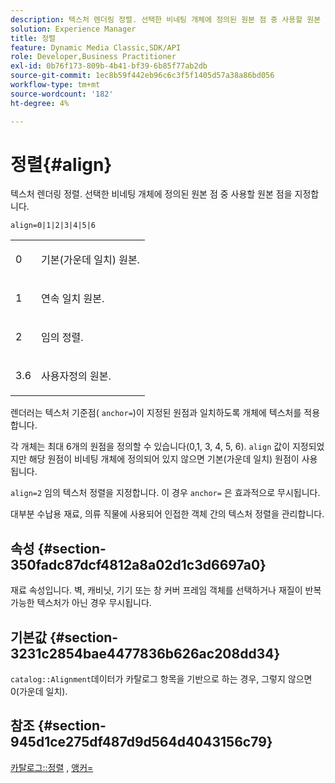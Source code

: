 ```yaml
---
description: 텍스처 렌더링 정렬. 선택한 비네팅 개체에 정의된 원본 점 중 사용할 원본 점을 지정합니다.
solution: Experience Manager
title: 정렬
feature: Dynamic Media Classic,SDK/API
role: Developer,Business Practitioner
exl-id: 0b76f173-809b-4b41-bf39-6b85f77ab2db
source-git-commit: 1ec8b59f442eb96c6c3f5f1405d57a38a86bd056
workflow-type: tm+mt
source-wordcount: '182'
ht-degree: 4%

---
```


# 정렬{#align}

텍스처 렌더링 정렬. 선택한 비네팅 개체에 정의된 원본 점 중 사용할 원본 점을 지정합니다.

`align=0|1|2|3|4|5|6`

<table id="simpletable_D15233999E35488EB2F933BD72798E2F"> 
 <tr class="strow"> 
  <td class="stentry"> <p>0 </p></td> 
  <td class="stentry"> <p>기본(가운데 일치) 원본. </p></td> 
 </tr> 
 <tr class="strow"> 
  <td class="stentry"> <p>1 </p></td> 
  <td class="stentry"> <p>연속 일치 원본. </p></td> 
 </tr> 
 <tr class="strow"> 
  <td class="stentry"> <p>2 </p></td> 
  <td class="stentry"> <p>임의 정렬. </p></td> 
 </tr> 
 <tr class="strow"> 
  <td class="stentry"> <p>3.6 </p></td> 
  <td class="stentry"> <p>사용자정의 원본. </p></td> 
 </tr> 
</table>

렌더러는 텍스처 기준점( `anchor=`)이 지정된 원점과 일치하도록 개체에 텍스처를 적용합니다.

각 개체는 최대 6개의 원점을 정의할 수 있습니다(0,1, 3, 4, 5, 6). `align` 값이 지정되었지만 해당 원점이 비네팅 개체에 정의되어 있지 않으면 기본(가운데 일치) 원점이 사용됩니다.

`align=2` 임의 텍스처 정렬을 지정합니다. 이 경우  `anchor=` 은 효과적으로 무시됩니다.

대부분 수납용 재료, 의류 직물에 사용되어 인접한 객체 간의 텍스처 정렬을 관리합니다.

## 속성 {#section-350fadc87dcf4812a8a02d1c3d6697a0}

재료 속성입니다. 벽, 캐비닛, 기기 또는 창 커버 프레임 객체를 선택하거나 재질이 반복 가능한 텍스처가 아닌 경우 무시됩니다.

## 기본값 {#section-3231c2854bae4477836b626ac208dd34}

`catalog::Alignment`데이터가 카탈로그 항목을 기반으로 하는 경우, 그렇지 않으면 0(가운데 일치).

## 참조 {#section-945d1ce275df487d9d564d4043156c79}

[카탈로그::정렬](../../../../../ir-api/material-cat/image-rendering-api-ref/c-ir-material-catalog/c-ir-material-data-reference/r-ir-alignment.md#reference-e52152e8dc244d0aa13b40c615d0f399) ,  [앵커=](../../../../../ir-api/http-protocol/image-rendering-api-ref/c-ir-http-protocol-ref/c-ir-http-protocol-command-reference/r-ir-http-anchor.md#reference-d53923d785c9442997dc7f2199524c26)
